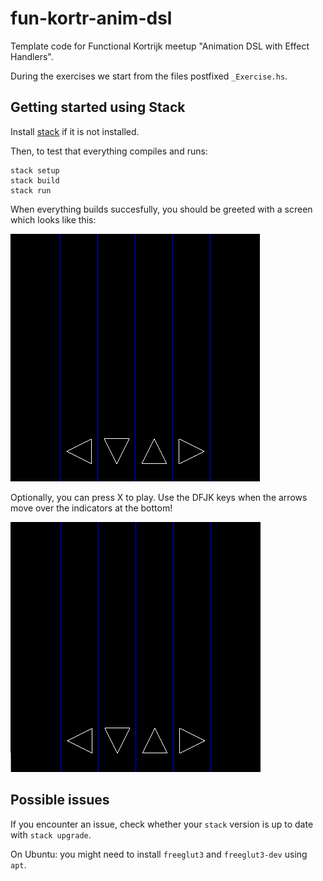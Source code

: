 # fun-kortr-anim-dsl

Template code for Functional Kortrijk meetup "Animation DSL with Effect Handlers".

During the exercises we start from the files postfixed `_Exercise.hs`.


## Getting started using Stack

Install [stack](https://docs.haskellstack.org/en/stable/README/) if it is not installed.

Then, to test that everything compiles and runs:

```
stack setup
stack build
stack run
```

When everything builds succesfully, you should be greeted with a screen which looks like this:

![Start Screen](assets/hhr_start.png)

Optionally, you can press X to play. Use the DFJK keys when the arrows move over the indicators at the bottom!

![Playing](assets/hhr_play.gif)

## Possible issues

If you encounter an issue, check whether your `stack` version is up to date with `stack upgrade`.

On Ubuntu: you might need to install `freeglut3` and `freeglut3-dev` using `apt`.
